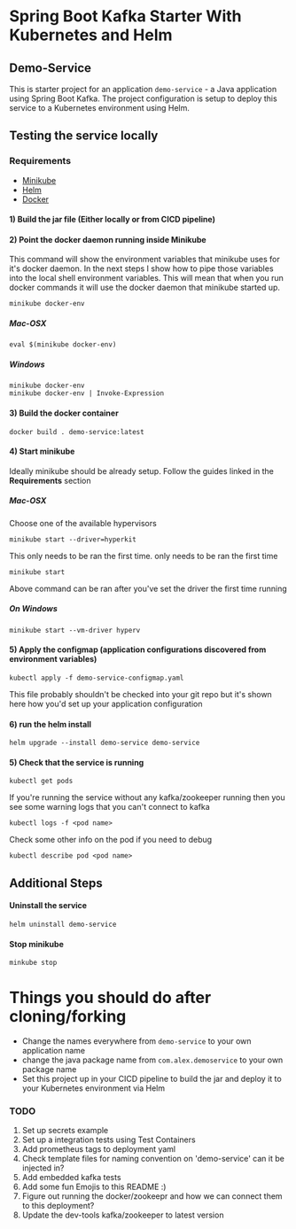 # Spring Boot Kafka Starter With Kubernetes and Helm
## Demo-Service

This is starter project for an application `demo-service` - a Java application using Spring Boot Kafka.
The project configuration is setup to deploy this service to a Kubernetes environment using Helm.

## Testing the service locally
### Requirements
- [Minikube](https://kubernetes.io/docs/tasks/tools/install-minikube/)
- [Helm](https://helm.sh/docs/intro/install/)
- [Docker](https://docs.docker.com/get-docker/)

#### 1) Build the jar file (Either locally or from CICD pipeline)

#### 2) Point the docker daemon running inside Minikube 
This command will show the environment variables that minikube uses for it's docker daemon. In the next steps I show
how to pipe those variables into the local shell environment variables. This will mean that when you run docker commands
it will use the docker daemon that minikube started up.

```shell
minikube docker-env
```

##### Mac-OSX

```
eval $(minikube docker-env)
```


##### Windows
```shell
minikube docker-env
minikube docker-env | Invoke-Expression
```


#### 3) Build the docker container
```shell
docker build . demo-service:latest
```


#### 4) Start minikube
Ideally minikube should be already setup. Follow the guides linked in the **Requirements** section
##### Mac-OSX
Choose one of the available hypervisors
```shell
minikube start --driver=hyperkit
```
This only needs to be ran the first time. 
only needs to be ran the first time
```shell
minikube start
```
Above command can be ran after you've set the driver the first time running
##### On Windows
```
minikube start --vm-driver hyperv
```


#### 5) Apply the configmap (application configurations discovered from environment variables)
```shell
kubectl apply -f demo-service-configmap.yaml
```
This file probably shouldn't be checked into your git repo but it's shown here how you'd set up your application configuration

#### 6) run the helm install

```shell
helm upgrade --install demo-service demo-service
```

#### 5) Check that the service is running
```shell
kubectl get pods
```
If you're running the service without any kafka/zookeeper running then you see some warning logs that you can't connect to kafka
```shell
kubectl logs -f <pod name>
```
Check some other info on the pod if you need to debug
```shell
kubectl describe pod <pod name> 
```

## Additional Steps
#### Uninstall the service 
```shell
helm uninstall demo-service
```

#### Stop minikube
```shell
minkube stop
```

# Things you should do after cloning/forking
- Change the names everywhere from `demo-service` to your own application name
- change the java package name from `com.alex.demoservice` to your own package name
- Set this project up in your CICD pipeline to build the jar and deploy it to your Kubernetes environment via Helm



### TODO 
1) Set up secrets example
2) Set up a integration tests using Test Containers
3) Add prometheus tags to deployment yaml
4) Check template files for naming convention on 'demo-service' can it be injected in?
5) Add embedded kafka tests
6) Add some fun Emojis to this README :) 
7) Figure out running the docker/zookeepr and how we can connect them to this deployment?
8) Update the dev-tools kafka/zookeeper to latest version